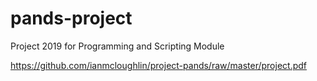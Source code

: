 # pands-project
Project 2019 for Programming and Scripting Module

https://github.com/ianmcloughlin/project-pands/raw/master/project.pdf
